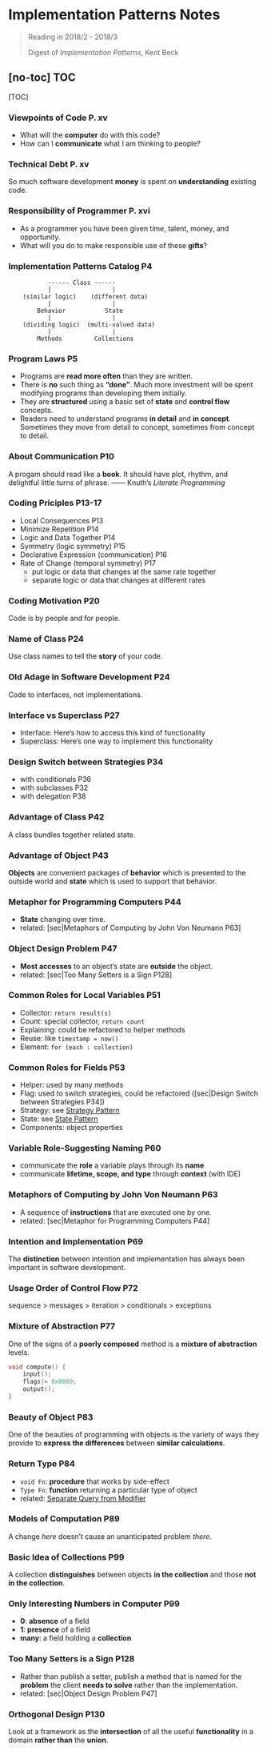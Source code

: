 ﻿# Implementation Patterns Notes

> Reading in 2018/2 - 2018/3
>
> Digest of _Implementation Patterns_, Kent Beck

## [no-toc] TOC

[TOC]

### Viewpoints of Code P. xv

- What will the **computer** do with this code?
- How can I **communicate** what I am thinking to people?

### Technical Debt P. xv

So much software development **money** is spent on **understanding** existing code.

### Responsibility of Programmer P. xvi

- As a programmer you have been given time, talent, money, and opportunity.
- What will you do to make responsible use of these **gifts**?

### Implementation Patterns Catalog P4

```
           ------ Class ------
           |                 |
    (similar logic)    (different data)
           |                 |
        Behavior           State
           |                 |
    (dividing logic)  (multi-valued data)
           |                 |
        Methods         Collections
```

### Program Laws P5

- Programs are **read more often** than they are written.
- There is **no** such thing as **“done”**. Much more investment will be spent modifying programs than developing them initially.
- They are **structured** using a basic set of **state** and **control flow** concepts.
- Readers need to understand programs **in detail** and **in concept**. Sometimes they move from detail to concept, sometimes from concept to detail.

### About Communication P10

A progam should read like a **book**. It should have plot, rhythm, and delightful little turns of phrase. —— Knuth’s _Literate Programming_

### Coding Priciples P13-17

- Local Consequences P13
- Minimize Repetition P14
- Logic and Data Together P14
- Symmetry (logic symmetry) P15
- Declarative Expression (communication) P16
- Rate of Change (temporal symmetry) P17
  - put logic or data that changes at the same rate together
  - separate logic or data that changes at different rates

### Coding Motivation P20

Code is by people and for people.

### Name of Class P24

Use class names to tell the **story** of your code.

### Old Adage in Software Development P24

Code to interfaces, not implementations.

### Interface vs Superclass P27

- Interface: Here’s how to access this kind of functionality
- Superclass: Here’s one way to implement this functionality

### Design Switch between Strategies P34

- with conditionals P36
- with subclasses P32
- with delegation P38

### Advantage of Class P42

A class bundles together related state.

### Advantage of Object P43

**Objects** are convenient packages of **behavior** which is presented to the outside world and **state** which is used to support that behavior.

### Metaphor for Programming Computers P44

- **State** changing over time.
- related: [sec|Metaphors of Computing by John Von Neumann P63]

### Object Design Problem P47

- **Most accesses** to an object’s state are **outside** the object.
- related: [sec|Too Many Setters is a Sign P128]

### Common Roles for Local Variables P51

- Collector: `return result(s)`
- Count: special collector, `return count`
- Explaining: could be refactored to helper methods
- Reuse: like `timestamp = now()`
- Element: `for (each : collection)`

### Common Roles for Fields P53

- Helper: used by many methods
- Flag: used to switch strategies, could be refactored ([sec|Design Switch between Strategies P34])
- Strategy: see [Strategy Pattern](../2017/Design-Patterns-Notes-3.md#Strategy)
- State: see [State Pattern](../2017/Design-Patterns-Notes-3.md#State)
- Components: object properties

### Variable Role-Suggesting Naming P60

- communicate the **role** a variable plays through its **name**
- communicate **lifetime, scope, and type** through **context** (with IDE)

### Metaphors of Computing by John Von Neumann P63

- A sequence of **instructions** that are executed one by one.
- related: [sec|Metaphor for Programming Computers P44]

### Intention and Implementation P69

The **distinction** between intention and implementation has always been important in software development.

### Usage Order of Control Flow P72

sequence > messages > iteration > conditionals > exceptions

### Mixture of Abstraction P77

One of the signs of a **poorly composed** method is a **mixture of abstraction** levels.

``` c
void compute() {
    input();
    flags|= 0x0080;
    output();
}
```

### Beauty of Object P83

One of the beauties of programming with objects is the variety of ways they provide to **express the differences** between **similar calculations**.

### Return Type P84

- `void Fn`: **procedure** that works by side-effect
- `Type Fn`: **function** returning a particular type of object
- related: [Separate Query from Modifier](Refactoring-Notes.md#Separate-Query-from-Modifier-P279)

### Models of Computation P89

A change _here_ doesn’t cause an unanticipated problem _there_.

### Basic Idea of Collections P99

A collection **distinguishes** between objects **in the collection** and those **not in the collection**.

### Only Interesting Numbers in Computer P99

- **0**: **absence** of a field
- **1**: **presence** of a field
- **many**: a field holding a **collection**

### Too Many Setters is a Sign P128

- Rather than publish a setter, publish a method that is named for the **problem** the client **needs to solve** rather than the implementation.
- related: [sec|Object Design Problem P47]

### Orthogonal Design P130

Look at a framework as the **intersection** of all the useful **functionality** in a domain **rather than** the **union**.

